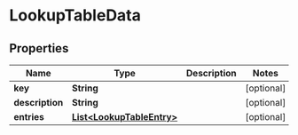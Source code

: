 # LookupTableData

## Properties
Name | Type | Description | Notes
------------ | ------------- | ------------- | -------------
**key** | **String** |  |  [optional]
**description** | **String** |  |  [optional]
**entries** | [**List&lt;LookupTableEntry&gt;**](LookupTableEntry.md) |  |  [optional]
